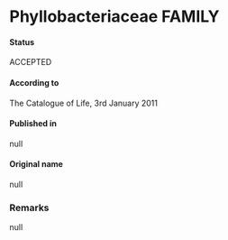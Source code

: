 # Phyllobacteriaceae FAMILY

#### Status
ACCEPTED

#### According to
The Catalogue of Life, 3rd January 2011

#### Published in
null

#### Original name
null

### Remarks
null